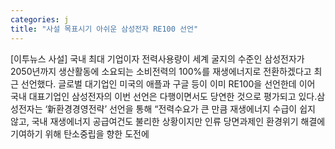```yaml
---
categories: j
title: "사설 목표시기 아쉬운 삼성전자 RE100 선언"
---
```

[이투뉴스 사설] 국내 최대 기업이자 전력사용량이 세계 굴지의 수준인 삼성전자가 2050년까지 생산활동에 소요되는 소비전력의 100%를 재생에너지로 전환하겠다고 최근 선언했다. 글로벌 대기업인 미국의 애플과 구글 등이 이미 RE100을 선언한데 이어 국내 대표기업인 삼성전자의 이번 선언은 다행이면서도 당연한 것으로 평가되고 있다.삼성전자는 ‘新환경경영전략’ 선언을 통해 “전력수요가 큰 만큼 재생에너지 수급이 쉽지 않고, 국내 재생에너지 공급여건도 불리한 상황이지만 인류 당면과제인 환경위기 해결에 기여하기 위해 탄소중립을 향한 도전에